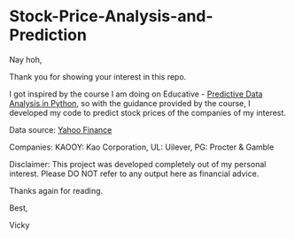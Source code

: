 # Stock-Price-Analysis-and-Prediction

Nay hoh, 

Thank you for showing your interest in this repo.

I got inspired by the course I am doing on Educative - [Predictive Data Analysis in Python](https://www.educative.io/courses/predictive-data-analysis-with-python), so with the guidance provided by the course, I developed my code to predict stock prices of the companies of my interest.

Data source: [Yahoo Finance](https://sg.finance.yahoo.com/)

Companies: KAOOY: Kao Corporation, UL: Uilever, PG: Procter & Gamble

Disclaimer: This project was developed completely out of my personal interest. Please DO NOT refer to any output here as financial advice.

Thanks again for reading.

Best,

Vicky


